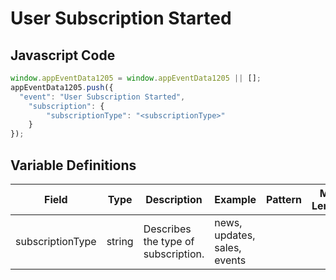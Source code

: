 # User Subscription Started

## Javascript Code
```js
window.appEventData1205 = window.appEventData1205 || [];
appEventData1205.push({
  "event": "User Subscription Started",
    "subscription": {
        "subscriptionType": "<subscriptionType>"
    }
});
```

## Variable Definitions

|Field|Type|Description|Example|Pattern|Min Length|Max Length|Minimum|Maximum|Multiple Of|
| --- | --- | --- | --- | --- | --- | --- | --- | --- | --- |
|subscriptionType|string|Describes the type of subscription. |news, updates, sales, events|||||||
